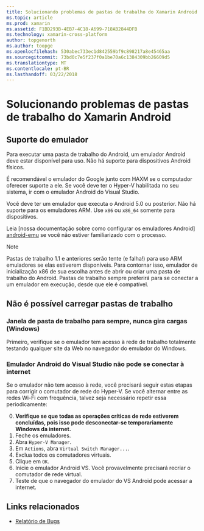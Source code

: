 ```yaml
---
title: Solucionando problemas de pastas de trabalho do Xamarin Android
ms.topic: article
ms.prod: xamarin
ms.assetid: F1BD293B-4EB7-4C18-A699-718AB2844DFB
ms.technology: xamarin-cross-platform
author: topgenorth
ms.author: toopge
ms.openlocfilehash: 530abec733ec1d842559bf9c898217a8e45465aa
ms.sourcegitcommit: 73bd0c7e5f237f0a1be70a6c1384309bb26609d5
ms.translationtype: MT
ms.contentlocale: pt-BR
ms.lasthandoff: 03/22/2018
---
```

# <a name="troubleshooting-xamarin-workbooks-on-android"></a>Solucionando problemas de pastas de trabalho do Xamarin Android

## <a name="emulator-support"></a>Suporte do emulador

Para executar uma pasta de trabalho do Android, um emulador Android deve estar disponível para uso. Não há suporte para dispositivos Android físicos.

É recomendável o emulador do Google junto com HAXM se o computador oferecer suporte a ele.
Se você deve ter o Hyper-V habilitada no seu sistema, ir com o emulador Android do Visual Studio.

Você deve ter um emulador que executa o Android 5.0 ou posterior. Não há suporte para os emuladores ARM. Use `x86` ou `x86_64` somente para dispositivos.

Leia [nossa documentação sobre como configurar os emuladores Android] [ android-emu] se você não estiver familiarizado com o processo.

> [!NOTE]
> Pastas de trabalho 1.1 e anteriores serão tente (e falha!) para uso ARM emuladores se elas estiverem disponíveis. Para contornar isso, emulador de inicialização x86 de sua escolha antes de abrir ou criar uma pasta de trabalho do Android. Pastas de trabalho sempre preferirá para se conectar a um emulador em execução, desde que ele é compatível.

## <a name="workbooks-wont-load"></a>Não é possível carregar pastas de trabalho

### <a name="workbook-window-spins-forever-never-loads-windows"></a>Janela de pasta de trabalho para sempre, nunca gira cargas (Windows)

Primeiro, verifique se o emulador tem acesso à rede de trabalho totalmente testando qualquer site da Web no navegador do emulador do Windows.

### <a name="visual-studio-android-emulator-cannot-connect-to-the-internet"></a>Emulador Android do Visual Studio não pode se conectar à internet

Se o emulador não tem acesso à rede, você precisará seguir estas etapas para corrigir o comutador de rede do Hyper-V. Se você alternar entre as redes Wi-Fi com frequência, talvez seja necessário repetir essa periodicamente:

0. **Verifique se que todas as operações críticas de rede estiverem concluídas, pois isso pode desconectar-se temporariamente Windows da internet.**
1. Feche os emuladores.
2. Abra `Hyper-V Manager`.
3. Em `Actions`, abra `Virtual Switch Manager...`.
4. Exclua todos os comutadores virtuais.
5. Clique em `OK`.
6. Inicie o emulador Android VS. Você provavelmente precisará recriar o comutador de rede virtual.
7. Teste de que o navegador do emulador do VS Android pode acessar a internet.

[android-emu]: https://developer.xamarin.com/guides/android/deployment,_testing,_and_metrics/debug-on-emulator/


## <a name="related-links"></a>Links relacionados

- [Relatório de Bugs](~/tools/workbooks/install.md#reporting-bugs)
